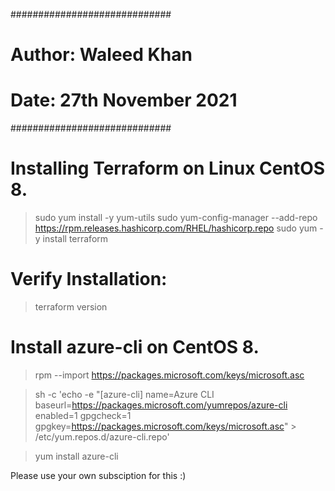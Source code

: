 #############################
# Author: Waleed Khan #######
# Date: 27th November 2021 ##
#############################

# Installing Terraform on Linux CentOS 8.

> sudo yum install -y yum-utils
> sudo yum-config-manager --add-repo https://rpm.releases.hashicorp.com/RHEL/hashicorp.repo
> sudo yum -y install terraform

# Verify Installation:
> terraform  version

# Install azure-cli on CentOS 8.
> rpm --import https://packages.microsoft.com/keys/microsoft.asc

> sh -c 'echo -e "[azure-cli]
name=Azure CLI
baseurl=https://packages.microsoft.com/yumrepos/azure-cli
enabled=1
gpgcheck=1
gpgkey=https://packages.microsoft.com/keys/microsoft.asc" > /etc/yum.repos.d/azure-cli.repo'

> yum install azure-cli

Please use your own subsciption for this :)
